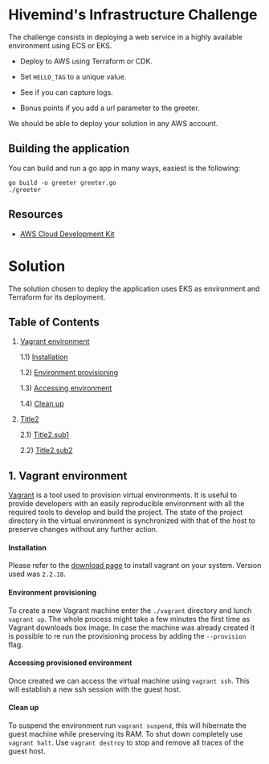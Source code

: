 # Hivemind's Infrastructure Challenge

The challenge consists in deploying a web service in a highly available environment using ECS or EKS.

- Deploy to AWS using Terraform or CDK.

- Set `HELLO_TAG` to a unique value.

- See if you can capture logs.

- Bonus points if you add a url parameter to the greeter.

We should be able to deploy your solution in any AWS account.

## Building the application

You can build and run a go app in many ways, easiest is the following:

    go build -o greeter greeter.go
    ./greeter

## Resources

- [AWS Cloud Development Kit](https://aws.amazon.com/cdk/)

# Solution

<p>The solution chosen to deploy the application uses EKS as environment and Terraform for its deployment.

## Table of Contents  
1) [Vagrant environment](#vagrant)

    1.1) [Installation](#vagrant1-1)

    1.2) [Environment provisioning](#vagrant-1-2)

    1.3) [Accessing environment](#vagrant-1-3)

    1.4) [Clean up](#vagrant-1-4)

2) [Title2](#link2)

    2.1) [Title2.sub1](#link2-1)

    2.2) [Title2.sub2](#link2-2)


<a name="vagrant">

## 1. Vagrant environment


<p><a href="https://www.vagrantup.com/" target="_blank">Vagrant</a> is a tool used to provision virtual environments. It is useful to provide developers with an easily reproducible environment with all the required tools to develop and build the project. The state of the project directory in the virtual environment is synchronized with that of the host to preserve changes without any further action.


<a name="vagrant1-1">

#### Installation

<p>Please refer to the <a href="https://www.vagrantup.com/downloads" target="_blank">download page</a> to install vagrant on your system. Version used was <code>2.2.18</code>.


<a name="vagrant1-2">

#### Environment provisioning

<p>To create a new Vagrant machine enter the <code>./vagrant</code> directory and lunch <code>vagrant up</code>. The whole process might take a few minutes the first time as Vagrant downloads box image. In case the machine was already created it is possible to re run the provisioning process by adding the <code>--provision</code> flag.


<a name="vagrant1-3">

#### Accessing provisioned environment

<p>Once created we can access the virtual machine using <code>vagrant ssh</code>. This will establish a new ssh session with the guest host.


<a name="vagrant1-4">

#### Clean up

<p>To suspend the environment run <code>vagrant suspend</code>, this will hibernate the guest machine while preserving its RAM. To shut down completely use <code>vagrant halt</code>. Use <code>vagrant destroy</code> to stop and remove all traces of the guest host.
